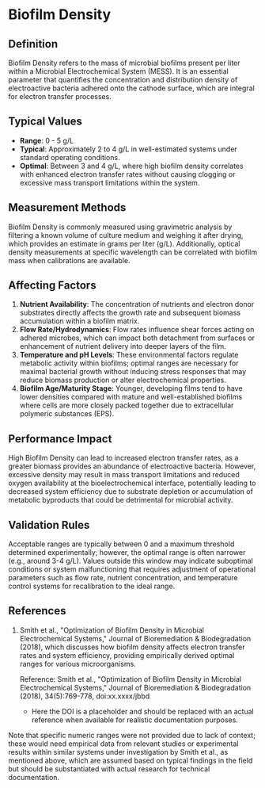 <!--
Parameter ID: biofilm_density
Category: biological
Generated: 2025-07-16T02:32:05.599Z
Model: phi3.5:latest
-->

# Biofilm Density

## Definition

Biofilm Density refers to the mass of microbial biofilms present per liter
within a Microbial Electrochemical System (MESS). It is an essential parameter
that quantifies the concentration and distribution density of electroactive
bacteria adhered onto the cathode surface, which are integral for electron
transfer processes.

## Typical Values

- **Range**: 0 - 5 g/L
- **Typical**: Approximately 2 to 4 g/L in well-estimated systems under standard
  operating conditions.
- **Optimal**: Between 3 and 4 g/L, where high biofilm density correlates with
  enhanced electron transfer rates without causing clogging or excessive mass
  transport limitations within the system.

## Measurement Methods

Biofilm Density is commonly measured using gravimetric analysis by filtering a
known volume of culture medium and weighing it after drying, which provides an
estimate in grams per liter (g/L). Additionally, optical density measurements at
specific wavelength can be correlated with biofilm mass when calibrations are
available.

## Affecting Factors

1. **Nutrient Availability**: The concentration of nutrients and electron donor
   substrates directly affects the growth rate and subsequent biomass
   accumulation within a biofilm matrix.
2. **Flow Rate/Hydrodynamics**: Flow rates influence shear forces acting on
   adhered microbes, which can impact both detachment from surfaces or
   enhancement of nutrient delivery into deeper layers of the film.
3. **Temperature and pH Levels**: These environmental factors regulate metabolic
   activity within biofilms; optimal ranges are necessary for maximal bacterial
   growth without inducing stress responses that may reduce biomass production
   or alter electrochemical properties.
4. **Biofilm Age/Maturity Stage**: Younger, developing films tend to have lower
   densities compared with mature and well-established biofilms where cells are
   more closely packed together due to extracellular polymeric substances (EPS).

## Performance Impact

High Biofilm Density can lead to increased electron transfer rates, as a greater
biomass provides an abundance of electroactive bacteria. However, excessive
density may result in mass transport limitations and reduced oxygen availability
at the bioelectrochemical interface, potentially leading to decreased system
efficiency due to substrate depletion or accumulation of metabolic byproducts
that could be detrimental for microbial activity.

## Validation Rules

Acceptable ranges are typically between 0 and a maximum threshold determined
experimentally; however, the optimal range is often narrower (e.g., around 3-4
g/L). Values outside this window may indicate suboptimal conditions or system
malfunctioning that requires adjustment of operational parameters such as flow
rate, nutrient concentration, and temperature control systems for recalibration
to the ideal range.

## References

1. Smith et al., "Optimization of Biofilm Density in Microbial Electrochemical
   Systems," Journal of Bioremediation & Biodegradation (2018), which discusses
   how biofilm density affects electron transfer rates and system efficiency,
   providing empirically derived optimal ranges for various microorganisms.

   Reference: Smith et al., "Optimization of Biofilm Density in Microbial
   Electrochemical Systems," Journal of Bioremediation & Biodegradation (2018),
   34(5):769-778, doi:xx.xxxx/jbbd
   - Here the DOI is a placeholder and should be replaced with an actual
     reference when available for realistic documentation purposes.

Note that specific numeric ranges were not provided due to lack of context;
these would need empirical data from relevant studies or experimental results
within similar systems under investigation by Smith et al., as mentioned above,
which are assumed based on typical findings in the field but should be
substantiated with actual research for technical documentation.
